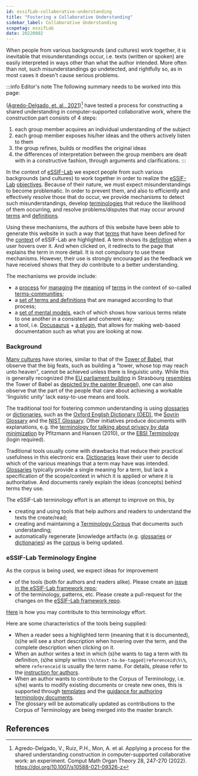 ```yaml
---
id: essifLab-collaborative-understanding
title: "Fostering a Collaborative Understanding"
sidebar_label: Collaborative Understanding
scopetag: essifLab
date: 20220802
---
```


When people from various backgrounds (and cultures) work together, it is inevitable that misunderstandings occur, i.e. texts (written or spoken) are easily interpreted in ways other than what the author intended. More often than not, such misunderstandings go undetected, and rightfully so, as in most cases it doesn't cause serious problems.

:::info Editor's note
The following summary needs to be worked into this page:

([Agredo-Delgado, et. al., 2021](https://link.springer.com/article/10.1007/s10588-021-09326-z))[^1] have tested a process for constructing a shared understanding in computer-supported collaborative work, where the construction part consists of 4 steps:
1. each group member acquires an individual understanding of the subject
2. each group member exposes his/her ideas and the others actively listen to them
3. the group refines, builds or modifies the original ideas
4. the differences of interpretation between the group members are dealt with in a constructive fashion, through arguments and clarifications.
:::

[^1]: Agredo-Delgado, V., Ruiz, P.H., Mon, A. et al. Applying a process for the shared understanding construction in computer-supported collaborative work: an experiment. Comput Math Organ Theory 28, 247-270 (2022). https://doi.org/10.1007/s10588-021-09326-z

In the context of [eSSIF-Lab](essifLab) we expect people from such various backgrounds (and cultures) to work together in order to realize the [eSSIF-Lab](essifLab) [objectives](essifLab-Objectives). Because of their nature, we must expect misunderstandings to become problematic. In order to prevent them, and also to efficiently and effectively resolve those that do occur, we provide mechanisms to detect such misunderstandings, develop [terminologies](@) that reduce the likelihood of them occurring, and resolve problems/disputes that may occur around [terms](@) and [definitions](@).

Using these mechanisms, the authors of this website have been able to generate this website in such a way that [terms](@) that have been defined for the [context](scope@) of eSSIF-Lab are highlighted. A term shows its [definition](@) when a user hovers over it. And when clicked on, it redirects to the page that explains the term in more detail. It is not compulsory to use these mechanisms. However, their use is strongly encouraged as the feedback we have received shows that they *do* contribute to a better understanding.

The mechanisms we provide include:
- a [process](terminology-process@) for [managing](management@) the [meaning](definition@) of [terms](@) in the context of so-called [terms-communities](@);
- a [set of terms and definitions](essifLab-glossary) that are managed according to that process;
- a [set of mental models](essifLab-pattern-list), each of which shows how various terms relate to one another in a consistent and coherent way;
- a tool, i.e. [Docusaurus](https://docusaurus.io/) + [a plugin](tev1/terminology-engine-v1), that allows for making web-based documentation such as what you are looking at now.

### Background

[Many cultures](https://en.wikipedia.org/wiki/Tower_of_Babel#Comparable_myths) have stories, similar to that of the [Tower of Babel](https://en.wikipedia.org/wiki/Tower_of_Babel), that observe that the big feats, such as building a "tower, whose top may reach unto heaven", cannot be achieved unless there is linguistic unity. While this is generally recognized (the [EU parliament building](https://images-wixmp-ed30a86b8c4ca887773594c2.wixmp.com/f/e3de7793-c11c-4246-81aa-401be9b09384/d5ttx0w-7bcf343b-2114-46cd-8c30-d722a9725ee9.jpg/v1/fill/w_1054,h_758,q_70,strp/european_union_parliament_02__tower_of_babel__by_nixseraph_d5ttx0w-pre.jpg?token=eyJ0eXAiOiJKV1QiLCJhbGciOiJIUzI1NiJ9.eyJzdWIiOiJ1cm46YXBwOiIsImlzcyI6InVybjphcHA6Iiwib2JqIjpbW3siaGVpZ2h0IjoiPD0xNTk2IiwicGF0aCI6IlwvZlwvZTNkZTc3OTMtYzExYy00MjQ2LTgxYWEtNDAxYmU5YjA5Mzg0XC9kNXR0eDB3LTdiY2YzNDNiLTIxMTQtNDZjZC04YzMwLWQ3MjJhOTcyNWVlOS5qcGciLCJ3aWR0aCI6Ijw9MjIxNyJ9XV0sImF1ZCI6WyJ1cm46c2VydmljZTppbWFnZS5vcGVyYXRpb25zIl19.db-z1OueDUGbAWMhnIbxcDioaFh1zJVlBnUTNAd5y5Y) in Strasbourg [resembles](https://jdreport.com/wp-content/uploads/2014/05/tower-painting-parliament-e14176743284401.jpg.webp) the Tower of Babel as [depicted by the painter Bruegel](https://mattbell.org/wp-content/uploads/Tower-of-Babel-Peter-Breughel.jpg)), one can also observe that the part of the people that care about achieving a workable 'linguistic unity' lack easy-to-use means and tools.

The traditional tool for fostering common understanding is using [glossaries](@) or [dictionaries](@), such as the [Oxford English Dictionary (OED)](https://www.lexico.com/definition/glossary), the [Sovrin Glossary](https://sovrin.org/library/glossary/) and the [NIST Glossary](https://csrc.nist.gov/glossary). Other initiatives produce documents with explanations, e.g. the [terminology for talking about privacy by data minimization](https://dud.inf.tu-dresden.de/literatur/Anon_Terminology_v0.34.pdf) by Pfitzmann and Hansen (2010), or the [EBSI Terminology](https://ec.europa.eu/cefdigital/wiki/display/EBP/EBSI+Terminology) (login required).

Traditional tools usually come with drawbacks that reduce their practical usefulness in this electronic era. [Dictionaries](@) leave their user to decide which of the various meanings that a term may have was intended. [Glossaries](@) typically provide a single meaning for a term, but lack a specification of the scope/context in which it is applied or where it is authoritative. And documents rarely explain the ideas (concepts) behind terms they use.

The eSSIF-Lab terminology effort is an attempt to improve on this, by
- creating and using tools that help authors and readers to understand the texts the create/read;
- creating and maintaining a [Terminology Corpus](corpus@) that documents such understanding;
- automatically regenerate [knowledge artifacts (e.g. [glossaries](@) or [dictionaries](@)) as the [corpus](@) is being updated.

### eSSIF-Lab Terminology Engine

As the corpus is being used, we expect ideas for improvement
- of the tools (both for authors and readers alike). Please create an [issue in the eSSIF-Lab framework repo](https://github.com/essif-lab/framework/issues);
- of the terminology, patterns, etc. Please create a pull-request for the changes on the [eSSIF-Lab framework repo](https://github.com/essif-lab/framework/pulls).

[Here](terminology-contributions) is how you may contribute to this terminology effort.

Here are some characteristics of the tools being supplied:
- When a reader sees a highlighted term (meaning that it is documented), (s)he will see a short description when hovering over the term, and the complete description when clicking on it.
- When an author writes a text in which (s)he wants to tag a term with its definition, (s)he simply writes `\%\%text-to-be-tagged|referenceid\%\%`, where `referenceid` is usually the term name. For details, please refer to the [instruction for authors](TBD).
- When an author wants to contribute to the Corpus of Terminology, i.e. s(he) wants to modify existing documents or create new ones, this is supported through [templates](TBD) and the [guidance for authoring terminology documents](TBD).
- The glossary will be automatically updated as contributions to the Corpus of Terminology are being merged into the master branch.

## References

